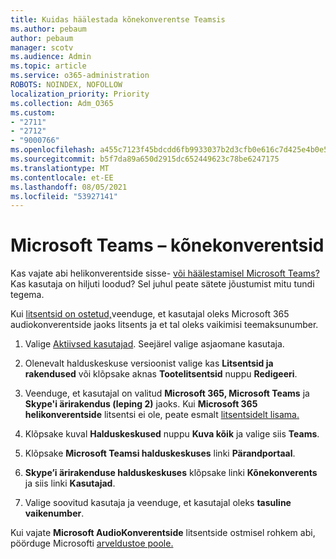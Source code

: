 ```yaml
---
title: Kuidas häälestada kõnekonverentse Teamsis
ms.author: pebaum
author: pebaum
manager: scotv
ms.audience: Admin
ms.topic: article
ms.service: o365-administration
ROBOTS: NOINDEX, NOFOLLOW
localization_priority: Priority
ms.collection: Adm_O365
ms.custom:
- "2711"
- "2712"
- "9000766"
ms.openlocfilehash: a455c7123f45bdcdd6fb9933037b2d3cfb0e616c7d425e4b0e54b2c15b7280e2
ms.sourcegitcommit: b5f7da89a650d2915dc652449623c78be6247175
ms.translationtype: MT
ms.contentlocale: et-EE
ms.lasthandoff: 08/05/2021
ms.locfileid: "53927141"
---
```

# <a name="microsoft-teams--audio-conferencing"></a>Microsoft Teams – kõnekonverentsid

Kas vajate abi helikonverentside sisse- [või häälestamisel Microsoft Teams?](/microsoftteams/set-up-audio-conferencing-in-teams)  Kas kasutaja on hiljuti loodud? Sel juhul peate sätete jõustumist mitu tundi tegema.

Kui [litsentsid on ostetud,](/microsoftteams/set-up-audio-conferencing-in-teams#step-2-get-and-assign-licenses)veenduge, et kasutajal oleks Microsoft 365 audiokonverentside jaoks litsents ja et tal oleks vaikimisi teemaksunumber.

1. Valige [Aktiivsed kasutajad](https://admin.microsoft.com/Adminportal/Home?source=applauncher#/users). Seejärel valige asjaomane kasutaja.

2. Olenevalt halduskeskuse versioonist valige kas **Litsentsid ja rakendused** või klõpsake aknas **Tootelitsentsid** nuppu **Redigeeri**.

3. Veenduge, et kasutajal on valitud **Microsoft 365, Microsoft Teams** ja **Skype'i ärirakendus (leping 2)** jaoks. Kui **Microsoft 365 helikonverentside** litsentsi ei ole, peate esmalt [litsentsidelt lisama.](/microsoftteams/teams-add-on-licensing/microsoft-teams-add-on-licensing?tabs=small-business)

4. Klõpsake kuval **Halduskeskused** nuppu **Kuva kõik** ja valige siis **Teams**.

5. Klõpsake **Microsoft Teamsi halduskeskuses** linki **Pärandportaal**.

6. **Skype’i ärirakenduse halduskeskuses** klõpsake linki **Kõnekonverents** ja siis linki **Kasutajad**.

7. Valige soovitud kasutaja ja veenduge, et kasutajal oleks **tasuline vaikenumber**.

Kui vajate **Microsoft AudioKonverentside** litsentside ostmisel rohkem abi, pöörduge Microsofti [arveldustoe poole.](https://go.microsoft.com/fwlink/p/?linkid=518322)
